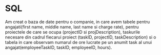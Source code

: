 # SQL

Am creat o baza de date pentru o companie, in care avem tabele pentru angajati(first name, middle name, last name si charge rate), pentru proiectele de care se ocupa (projectID si projDescription), taskurile necesare din cadrul fiecarui proiect (taskID, projectID, taskDescription) si o tabela in care observam numarul de ore lucrate pe un anumit task al unui angajat(employeeTaskID, taskID, employeeID, hours).
